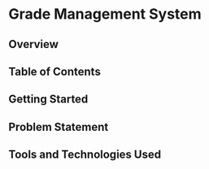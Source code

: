 # Grade Management System

## Overview


## Table of Contents 


## Getting Started


## Problem Statement


## Tools and Technologies Used


